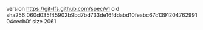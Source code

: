 version https://git-lfs.github.com/spec/v1
oid sha256:060d035f45902b9bd7bd733de16fddabd10feabc67c139120476299104cecb0f
size 2061
